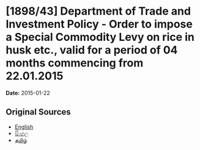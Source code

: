 # [1898/43] Department of Trade and Investment Policy - Order to impose a Special Commodity Levy on rice in husk etc., valid for a period of 04 months commencing from 22.01.2015

**Date:** 2015-01-22

## Original Sources

- [English](https://documents.gov.lk/view/extra-gazettes/2015/1/1898-43_E.pdf)
- [සිංහල](https://documents.gov.lk/view/extra-gazettes/2015/1/1898-43_S.pdf)
- [தமிழ்](https://documents.gov.lk/view/extra-gazettes/2015/1/1898-43_T.pdf)
